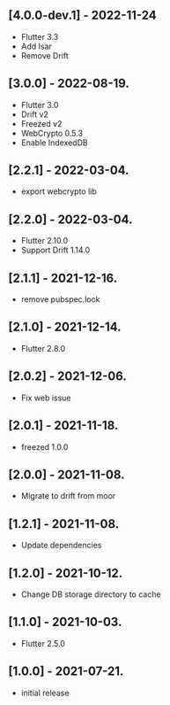 ## [4.0.0-dev.1] - 2022-11-24

* Flutter 3.3
* Add Isar
* Remove Drift

## [3.0.0] - 2022-08-19.

* Flutter 3.0
* Drift v2
* Freezed v2
* WebCrypto 0.5.3
* Enable IndexedDB

## [2.2.1] - 2022-03-04.

* export webcrypto lib

## [2.2.0] - 2022-03-04.

* Flutter 2.10.0
* Support Drift 1.14.0

## [2.1.1] - 2021-12-16.

* remove pubspec.lock

## [2.1.0] - 2021-12-14.

* Flutter 2.8.0

## [2.0.2] - 2021-12-06.

* Fix web issue

## [2.0.1] - 2021-11-18.

* freezed 1.0.0

## [2.0.0] - 2021-11-08.

* Migrate to drift from moor

## [1.2.1] - 2021-11-08.

* Update dependencies

## [1.2.0] - 2021-10-12.

* Change DB storage directory to cache

## [1.1.0] - 2021-10-03.

* Flutter 2.5.0

## [1.0.0] - 2021-07-21.

* initial release
